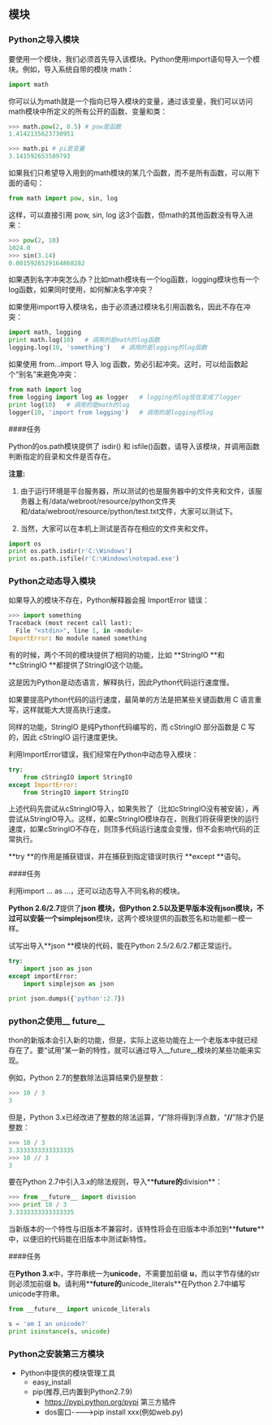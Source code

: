 ## 模块

### Python之导入模块

要使用一个模块，我们必须首先导入该模块。Python使用import语句导入一个模块。例如，导入系统自带的模块 math：

```python
import math
```

你可以认为math就是一个指向已导入模块的变量，通过该变量，我们可以访问math模块中所定义的所有公开的函数、变量和类：

```python
>>> math.pow(2, 0.5) # pow是函数
1.4142135623730951

>>> math.pi # pi是变量
3.141592653589793
```

如果我们只希望导入用到的math模块的某几个函数，而不是所有函数，可以用下面的语句：

```python
from math import pow, sin, log
```

这样，可以直接引用 pow, sin, log 这3个函数，但math的其他函数没有导入进来：

```python
>>> pow(2, 10)
1024.0
>>> sin(3.14)
0.0015926529164868282
```

如果遇到名字冲突怎么办？比如math模块有一个log函数，logging模块也有一个log函数，如果同时使用，如何解决名字冲突？

如果使用import导入模块名，由于必须通过模块名引用函数名，因此不存在冲突：

```python
import math, logging
print math.log(10)   # 调用的是math的log函数
logging.log(10, 'something')   # 调用的是logging的log函数
```

如果使用 from...import 导入 log 函数，势必引起冲突。这时，可以给函数起个“别名”来避免冲突：

```python
from math import log
from logging import log as logger   # logging的log现在变成了logger
print log(10)   # 调用的是math的log
logger(10, 'import from logging')   # 调用的是logging的log
```

####任务

Python的os.path模块提供了 isdir() 和 isfile()函数，请导入该模块，并调用函数判断指定的目录和文件是否存在。

**注意:** 

1.  由于运行环境是平台服务器，所以测试的也是服务器中的文件夹和文件，该服务器上有/data/webroot/resource/python文件夹和/data/webroot/resource/python/test.txt文件，大家可以测试下。

2. 当然，大家可以在本机上测试是否存在相应的文件夹和文件。

```python
import os
print os.path.isdir(r'C:\Windows')
print os.path.isfile(r'C:\Windows\notepad.exe')
```

### Python之动态导入模块

如果导入的模块不存在，Python解释器会报 ImportError 错误：

```python
>>> import something
Traceback (most recent call last):
  File "<stdin>", line 1, in <module>
ImportError: No module named something
```

有的时候，两个不同的模块提供了相同的功能，比如 **StringIO **和 **cStringIO **都提供了StringIO这个功能。

这是因为Python是动态语言，解释执行，因此Python代码运行速度慢。

如果要提高Python代码的运行速度，最简单的方法是把某些关键函数用 C 语言重写，这样就能大大提高执行速度。

同样的功能，StringIO 是纯Python代码编写的，而 cStringIO 部分函数是 C 写的，因此 cStringIO 运行速度更快。

利用ImportError错误，我们经常在Python中动态导入模块：

```python
try:
    from cStringIO import StringIO
except ImportError:
    from StringIO import StringIO
```

上述代码先尝试从cStringIO导入，如果失败了（比如cStringIO没有被安装），再尝试从StringIO导入。这样，如果cStringIO模块存在，则我们将获得更快的运行速度，如果cStringIO不存在，则顶多代码运行速度会变慢，但不会影响代码的正常执行。

**try **的作用是捕获错误，并在捕获到指定错误时执行 **except **语句。

####任务

利用import ... as ...，还可以动态导入不同名称的模块。

**Python 2.6/2.7**提供了**json **模块，但Python 2.5以及更早版本没有json模块，不过可以安装一个**simplejson**模块，这两个模块提供的函数签名和功能都一模一样。

试写出导入**json **模块的代码，能在Python 2.5/2.6/2.7都正常运行。

~~~python
try:
    import json as json
except importError:
    import simplejson as json

print json.dumps({'python':2.7})
~~~

### python之使用__ future__

thon的新版本会引入新的功能，但是，实际上这些功能在上一个老版本中就已经存在了。要“试用”某一新的特性，就可以通过导入__future__模块的某些功能来实现。

例如，Python 2.7的整数除法运算结果仍是整数：

```python
>>> 10 / 3
3
```

但是，Python 3.x已经改进了整数的除法运算，“**/**”除将得到浮点数，“**//**”除才仍是整数：

```python
>>> 10 / 3
3.3333333333333335
>>> 10 // 3
3
```

要在Python 2.7中引入3.x的除法规则，导入**__future__**的**division**：

```python
>>> from __future__ import division
>>> print 10 / 3
3.3333333333333335
```

当新版本的一个特性与旧版本不兼容时，该特性将会在旧版本中添加到**__future__**中，以便旧的代码能在旧版本中测试新特性。

####任务

在**Python 3.x**中，字符串统一为**unicode**，不需要加前缀 **u**，而以字节存储的str则必须加前缀 **b**。请利用**__future__**的**unicode_literals**在Python 2.7中编写unicode字符串。

~~~~python
from __future__ import unicode_literals

s = 'am I an unicode?'
print isinstance(s, unicode)
~~~~

### Python之安装第三方模块

- Python中提供的模块管理工具
  - easy_install
  - pip(推荐,已内置到Python2.7.9)
    - https://pypi.python.org/pypi 第三方插件
    - dos窗口---->pip install xxx(例如web.py)
